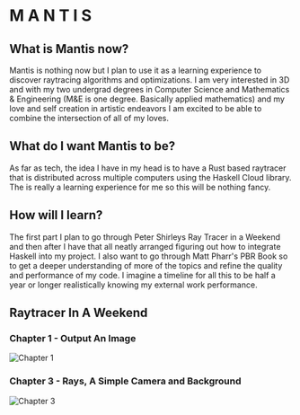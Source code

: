 # M A N T I S

## What is Mantis now?

Mantis is nothing now but I plan to use it as a learning experience to discover raytracing algorithms and optimizations. I am very interested in 3D and with my two undergrad degrees in Computer Science and Mathematics & Engineering (M&E is one degree. Basically applied mathematics) and my love and self creation in artistic endeavors I am excited to be able to combine the intersection of all of my loves.

## What do I want Mantis to be?

As far as tech, the idea I have in my head is to have a Rust based raytracer that is distributed across multiple computers using the Haskell Cloud library. The is really a learning experience for me so this will be nothing fancy.

## How will I learn?

The first part I plan to go through Peter Shirleys Ray Tracer in a Weekend and then after I have that all neatly arranged figuring out how to integrate Haskell into my project. I also want to go through Matt Pharr's PBR Book so to get a deeper understanding of more of the topics and refine the quality and performance of my code. I imagine a timeline for all this to be half a year or longer realistically knowing my external work performance.

## Raytracer In A Weekend

### Chapter 1 - Output An Image

![Chapter 1](https://www.github.com/abrykajlo/mantis/chapter1.png)

### Chapter 3 - Rays, A Simple Camera and Background

![Chapter 3](https://www.github.com/abrykajlo/mantis/chapter3.png)